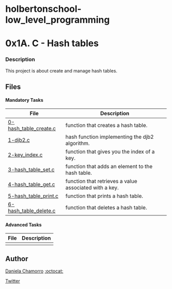 # holbertonschool-low_level_programming

# 0x1A. C - Hash tables
### Description
This project is about create and manage hash tables.

## Files
#### Mandatory Tasks

| File | Description |
| ------ | ------ |
| [0-hash_table_create.c](0-hash_table_create.c) | function that creates a hash table.  |
| [1-djb2.c](1-djb2.c) | hash function implementing the djb2 algorithm. |
| [2-key_index.c ](2-key_index.c) | function that gives you the index of a key. |
| [3-hash_table_set.c](3-hash_table_set.c) | function that adds an element to the hash table.  |
| [4-hash_table_get.c](4-hash_table_get.c) | function that retrieves a value associated with a key. |
| [5-hash_table_print.c ](5-hash_table_print.c ) | function that prints a hash table. |
| [6-hash_table_delete.c ](6-hash_table_delete.c ) | function that deletes a hash table. |

#### Advanced Tasks
| File | Description |
| ------ | ------ |
| []() |  |

## Author

[Daniela Chamorro](https://www.linkedin.com/in/daniela-alexandra-chamorro-guerrero-666805a1/) [:octocat:](https://github.com/dalexach)

[Twitter](https://twitter.com/dalexach)
